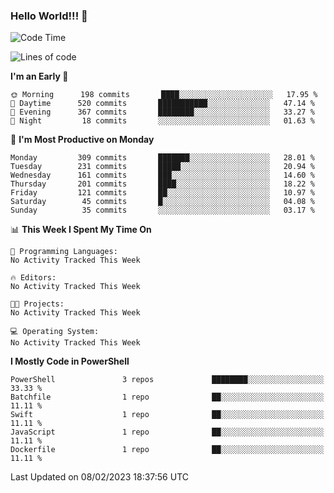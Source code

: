 ### Hello World!!! 👋

<!--
**kekotek/kekotek** is a ✨ _special_ ✨ repository because its `README.md` (this file) appears on your GitHub profile.

Here are some ideas to get you started:

- 🔭 I’m currently working on ...
- 🌱 I’m currently learning ...
- 👯 I’m looking to collaborate on ...
- 🤔 I’m looking for help with ...
- 💬 Ask me about ...
- 📫 How to reach me: ...
- 😄 Pronouns: ...
- ⚡ Fun fact: ...
-->

<!--START_SECTION:waka-->
![Code Time](http://img.shields.io/badge/Code%20Time-361%20hrs%2013%20mins-blue)

![Lines of code](https://img.shields.io/badge/From%20Hello%20World%20I%27ve%20Written-20%20Thousand%20lines%20of%20code-blue)

**I'm an Early 🐤** 

```text
🌞 Morning      198 commits       ████░░░░░░░░░░░░░░░░░░░░░   17.95 % 
🌆 Daytime      520 commits       ███████████░░░░░░░░░░░░░░   47.14 % 
🌃 Evening      367 commits       ████████░░░░░░░░░░░░░░░░░   33.27 % 
🌙 Night         18 commits       ░░░░░░░░░░░░░░░░░░░░░░░░░   01.63 % 

```
📅 **I'm Most Productive on Monday** 

```text
Monday         309 commits       ███████░░░░░░░░░░░░░░░░░░   28.01 % 
Tuesday        231 commits       █████░░░░░░░░░░░░░░░░░░░░   20.94 % 
Wednesday      161 commits       ███░░░░░░░░░░░░░░░░░░░░░░   14.60 % 
Thursday       201 commits       ████░░░░░░░░░░░░░░░░░░░░░   18.22 % 
Friday         121 commits       ██░░░░░░░░░░░░░░░░░░░░░░░   10.97 % 
Saturday        45 commits       █░░░░░░░░░░░░░░░░░░░░░░░░   04.08 % 
Sunday          35 commits       ░░░░░░░░░░░░░░░░░░░░░░░░░   03.17 % 

```


📊 **This Week I Spent My Time On** 

```text
💬 Programming Languages: 
No Activity Tracked This Week

🔥 Editors: 
No Activity Tracked This Week

🐱‍💻 Projects: 
No Activity Tracked This Week

💻 Operating System: 
No Activity Tracked This Week

```

**I Mostly Code in PowerShell** 

```text
PowerShell               3 repos             ████████░░░░░░░░░░░░░░░░░   33.33 % 
Batchfile                1 repo              ██░░░░░░░░░░░░░░░░░░░░░░░   11.11 % 
Swift                    1 repo              ██░░░░░░░░░░░░░░░░░░░░░░░   11.11 % 
JavaScript               1 repo              ██░░░░░░░░░░░░░░░░░░░░░░░   11.11 % 
Dockerfile               1 repo              ██░░░░░░░░░░░░░░░░░░░░░░░   11.11 % 

```



 Last Updated on 08/02/2023 18:37:56 UTC
<!--END_SECTION:waka-->
